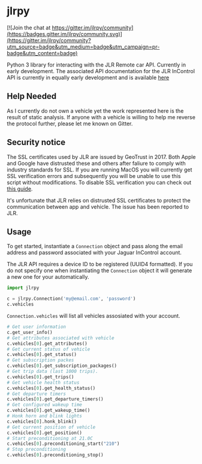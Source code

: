 # jlrpy

[![Join the chat at https://gitter.im/jlrpy/community](https://badges.gitter.im/jlrpy/community.svg)](https://gitter.im/jlrpy/community?utm_source=badge&utm_medium=badge&utm_campaign=pr-badge&utm_content=badge)

Python 3 library for interacting with the JLR Remote car API. Currently in early development. The associated API documentation for the JLR InControl API is currently in equally early development and is available [here](https://documenter.getpostman.com/view/6250319/RznBMzqo)

## Help Needed
As I currently do not own a vehicle yet the work represented here is the result of static analysis. If anyone with a vehicle is willing to help me reverse the protocol further, please let me known on Gitter.

## Security notice
The SSL certificates used by JLR are issued by GeoTrust in 2017. Both Apple and Google have distrusted these and others after faliure to comply with industry standards for SSL. If you are running MacOS you will currently get SSL verification errors and subsequently you will be unable to use this script without modifications. To disable SSL verification you can check out [this guide](http://blog.pengyifan.com/how-to-fix-python-ssl-certificate_verify_failed/).

It's unfortunate that JLR relies on distrusted SSL certificates to protect the communication between app and vehicle. The issue has been reported to JLR.

## Usage
To get started, instantiate a `Connection` object and pass along the email address and password associated with your Jaguar InControl account.

The JLR API requires a device ID to be registered (UUID4 formatted). If you do not specify one when instantiating the `Connection` object it will generate a new one for your automatically. 

```python
import jlrpy

c = jlrpy.Connection('my@email.com', 'password')
c.vehicles
```

`Connection.vehicles` will list all vehicles assosiated with your account.

```python
# Get user information
c.get_user_info()
# Get attributes associated with vehicle
c.vehicles[0].get_attributes()
# Get current status of vehicle
c.vehicles[0].get_status()
# Get subscription packes
c.vehicles[0].get_subscription_packages()
# Get trip data (last 1000 trips).
c.vehicles[0].get_trips()
# Get vehicle health status
c.vehicles[0].get_health_status()
# Get departure timers
c.vehicles[0].get_departure_timers()
# Get configured wakeup time
c.vehicles[0].get_wakeup_time()
# Honk horn and blink lights
c.vehicles[0].honk_blink()
# Get current position of vehicle
c.vehicles[0].get_position()
# Start preconditioning at 21.0C
c.vehicles[0].preconditioning_start("210")
# Stop preconditioning
c.vehicles[0].preconditioning_stop()
```
